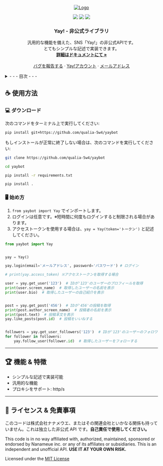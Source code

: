 <!-- <p align="center">
<img src=https://img.shields.io/github/stars/qualia-5w4/yaybot?style=for-the-badge&logo=appveyor&color=blue />
<img src=https://img.shields.io/github/forks/qualia-5w4/yaybot?style=for-the-badge&logo=appveyor&color=blue />
<img src=https://img.shields.io/github/issues/qualia-5w4/yaybot?style=for-the-badge&logo=appveyor&color=informational />
<img src=https://img.shields.io/github/issues-pr/qualia-5w4/yaybot?style=for-the-badge&logo=appveyor&color=informational />
</p>
<br /> -->
<p align="center">
  <a href="https://yay.space">
    <img src="https://yay.space/images/home-group-categories-background-3.jpg" alt="Logo">
    <!-- <img src="https://yay.space/images/announcement-banner-background.svg" alt="Logo"> -->
    <!-- <img src="https://yay.space/images/app-logo-3.svg" alt="Logo" width="150px" height="150px"> -->
  </a>
  
  <p align="center">
    <img src="https://img.shields.io/github/release/qualia-5w4/yaybot">
    <img src="https://img.shields.io/badge/python-3.11-blue.svg">
    <img src="https://img.shields.io/badge/License-MIT-blue.svg">
  </p>

  <h3 align="center">Yay! - 非公式ライブラリ</h3>

  <p align="center">
    汎用的な機能を備えた、SNS「Yay!」の非公式APIです。<br />
    とてもシンプルな記述で実装できます。
    <br />
    <a href="https://github.com/qualia-5w4/yaybot/tree/master/examples"><strong>詳細はドキュメントにて »</strong></a>
    <br />
    <br />
    <a href="https://github.com/qualia-5w4/yaybot/issues">バグを報告する</a>
    ·
    <a href="https://yay.space/user/3851771">Yay!アカウント</a>
      ·
    <a href="mailto:nikola.desuga@gmail.com">メールアドレス</a>
  </p>
</p>

<details>
  <summary>- - - 目次 - - -</summary>
  <ol>
    <li>
      <a href="#-使用方法">使用方法</a>
      <ul>
        <li><a href="#-ダウンロード">ダウンロード</a></li>
        <li><a href="#%EF%B8%8F-始め方">始め方</a></li>
      </ul>
    </li>
    <li><a href="#trophy-機能--特徴">機能 & 特徴</a></li>
    <li><a href="#scroll-ライセンス--免責事項">ライセンス & 免責事項</a></li>
  </ol>
</details>

## ☕ 使用方法

### 💻 ダウンロード

次のコマンドをターミナル上で実行してください:

```bash
pip install git+https://github.com/qualia-5w4/yaybot
```

もしインストールが正常に終了しない場合は、次のコマンドを実行してください:

```bash
git clone https://github.com/qualia-5w4/yaybot

cd yaybot

pip install -r requirements.txt

pip install .
```

### 🖥️ 始め方

1. `from yaybot import Yay` でインポートします。
2. ログインは任意です。※短時間に何度もログインすると制限される場合があります。
3. アクセストークンを使用する場合は、`yay = Yay(token='トークン')` と記述してください。

```python
from yaybot import Yay


yay = Yay()

yay.login(email='メールアドレス', password='パスワード') # ログイン

# print(yay.access_token) ※アクセストークンを取得する場合

user = yay.get_user('123')  # IDが'123'のユーザーのプロフィールを取得
print(user.screen_name)  # 取得したユーザーの名前を表示
print(user.bio)  # 取得したユーザーの自己紹介を表示


post = yay.get_post('456')  # IDが'456'の投稿を取得
print(post.author_screen_name)  # 投稿者の名前を表示
print(post.text)  # 投稿本文を表示
yay.like_posts(post.id)  # 投稿をいいねする


followers = yay.get_user_followers('123')  # IDが'123'のユーザーのフォロワーを取得する
for follower in followers:
    yay.follow_user(follower.id)  # 取得したユーザーをフォローする

```

---

## :trophy: 機能 & 特徴

- シンプルな記述で実装可能
- 汎用的な機能
- プロキシをサポート: http/s

---

## :scroll: ライセンス & 免責事項

このコードは株式会社ナナメウエ、またはその関連会社といかなる関係も持っていません。これは独立した非公式 API です。**自己責任で使用してください。**

This code is in no way affiliated with, authorized, maintained, sponsored or endorsed by Nanameue inc. or any of its affiliates or subsidiaries. This is an independent and unofficial API. **USE IT AT YOUR OWN RISK.**

Licensed under the [MIT License](LICENSE)

